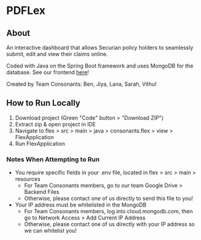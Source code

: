 # PDFLex

## About

An interactive dashboard that allows Securian policy holders to seamlessly submit, edit and view their claims online.

Coded with Java on the Spring Boot framework and uses MongoDB for the database. See our frontend [here](https://github.com/PDFlex/pdflex-frontend)!

Created by Team Consonants: Ben, Jiya, Lana, Sarah, Vithu!

## How to Run Locally
1. Download project (Green "Code" button > "Download ZIP")
2. Extract zip & open project in IDE
3. Navigate to flex > src > main > java > consonants.flex > view > FlexApplication
4. Run FlexApplication
### Notes When Attempting to Run
- You require specific fields in your .env file, located in flex > src > main > resources
  - For Team Consonants members, go to our team Google Drive > Backend Files
  - Otherwise, please contact one of us directly to send this file to you!
- Your IP address must be whitelisted in the MongoDB
  - For Team Consonants members, log into cloud.mongodb.com, then go to Network Access > Add Current IP Address
  - Otherwise, please contact one of us directly with your IP address so we can whitelist you!
